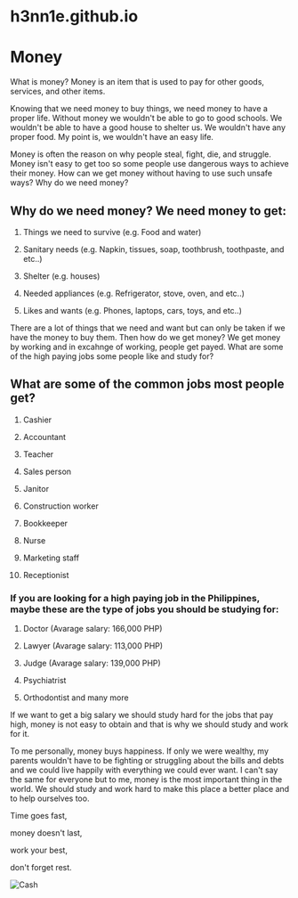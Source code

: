 # h3nn1e.github.io

# Money
What is money?
Money is an item that is used to pay for other goods, services, and other items. 

Knowing that we need money to buy things, we need money to have a proper life. Without money we wouldn't be able to go to good schools. We wouldn't be able to have a good house to shelter us. We wouldn't have any proper food. My point is, we wouldn't have an easy life.

Money is often the reason on why people steal, fight, die, and struggle. Money isn't easy to get too so some people use dangerous ways to achieve their money. How can we get money without having to use such unsafe ways? Why do we need money?

## Why do we need money? We need money to get:
1. Things we need to survive (e.g. Food and water)

2. Sanitary needs (e.g. Napkin, tissues, soap, toothbrush, toothpaste, and etc..)

3. Shelter (e.g. houses)

4. Needed appliances (e.g. Refrigerator, stove, oven, and etc..)

5. Likes and wants (e.g. Phones, laptops, cars, toys, and etc..)

There are a lot of things that we need and want but can only be taken if we have the money to buy them. Then how do we get money? We get money by working and in excahnge of working, people get payed. What are some of the high paying jobs some people like and study for?

## What are some of the common jobs most people get?
1. Cashier

2. Accountant

3. Teacher

4. Sales person

5. Janitor

6. Construction worker

7. Bookkeeper

8. Nurse

9. Marketing staff

10. Receptionist 


### If you are looking for a high paying job in the Philippines, maybe these are the type of jobs you should be studying for:
1. Doctor (Avarage salary: 166,000 PHP)

2. Lawyer (Avarage salary: 113,000 PHP)

3. Judge (Avarage salary: 139,000 PHP)

4. Psychiatrist

5. Orthodontist and many more

If we want to get a big salary we should study hard for the jobs that pay high, money is not easy to obtain and that is why we should study and work for it.





To me personally, money buys happiness. If only we were wealthy, my parents wouldn't have to be fighting or struggling about the bills and debts and we could live happily with everything we could ever want. I can't say the same for everyone but to me, money is the most important thing in the world. We should study and work hard to make this place a better place and to help ourselves too.

Time goes fast,

money doesn't last,

work your best,

don't forget rest.

![Cash](https://user-images.githubusercontent.com/118286798/203325717-f9055067-9c72-4214-af49-be093e2c7922.jpg)
